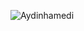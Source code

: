 <p><img align="left" src="https://github-readme-stats.vercel.app/api/top-langs?username=Aydinhamedi&show_icons=true&locale=en&layout=compact" alt="Aydinhamedi" /></p>
